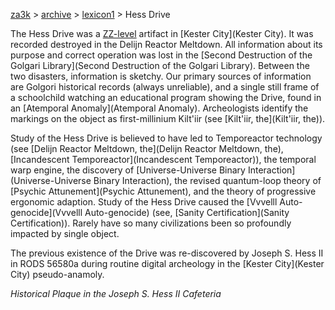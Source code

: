 [za3k](/) > [archive](/archive) > [lexicon1](/archive/lexicon1) > Hess Drive

The Hess Drive was a [ZZ-level](ZZ-level) artifact in [Kester City](Kester City). It was recorded destroyed in the Delijn Reactor Meltdown. All information about its purpose and correct operation was lost in the [Second Destruction of the Golgari Library](Second Destruction of the Golgari Library). Between the two disasters, information is sketchy. Our primary sources of information are Golgori historical records (always unreliable), and a single still frame of a schoolchild watching an educational program showing the Drive, found in an [Atemporal Anomaly](Atemporal Anomaly). Archeologists identify the markings on the object as first-millinium Kilt'iir (see [Kilt'iir, the](Kilt'iir, the)).

Study of the Hess Drive is believed to have led to Temporeactor technology (see [Delijn Reactor Meltdown, the](Delijn Reactor Meltdown, the), [Incandescent Temporeactor](Incandescent Temporeactor)), the temporal warp engine, the discovery of [Universe-Universe Binary Interaction](Universe-Universe Binary Interaction), the revised quantum-loop theory of [Psychic Attunement](Psychic Attunement), and the theory of progressive ergonomic adaption. Study of the Hess Drive caused the [Vvvelll Auto-genocide](Vvvelll Auto-genocide) (see, [Sanity Certification](Sanity Certification)). Rarely have so many civilizations been so profoundly impacted by single object.

The previous existence of the Drive was re-discovered by Joseph S. Hess II in RODS 56580a during routine digital archeology in the [Kester City](Kester City) pseudo-anamoly.

*Historical Plaque in the Joseph S. Hess II Cafeteria*
